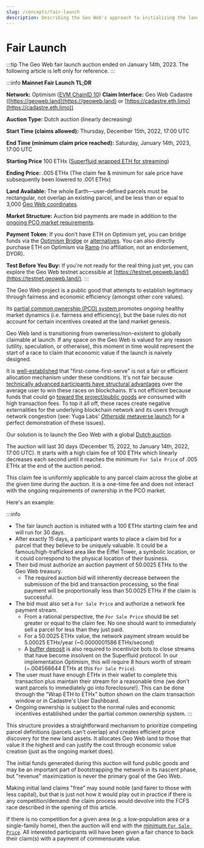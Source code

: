 ```yaml
---
slug: /concepts/fair-launch
description: Describing the Geo Web's approach to initializing the land market fairly.
---
```


# Fair Launch

:::tip
The Geo Web fair launch auction ended on January 14th, 2023. The following article is left only for reference. 
:::

:::info
**Mainnet Fair Launch TL;DR**

**Network:** Optimism ([EVM ChainID 10](https://chainlist.org/?search=Optimism))
**Claim Interface:** Geo Web Cadastre ([https://geoweb.land](https://geoweb.land) or [https://cadastre.eth.limo](https://cadastre.eth.limo))

**Auction Type:** Dutch auction (linearly decreasing)

**Start Time (claims allowed):** Thursday, December 15th, 2022, 17:00 UTC

**End Time (minimum claim price reached):** Saturday, January 14th, 2023, 17:00 UTC

**Starting Price** 100 ETHx ([Superfluid wrapped ETH for streaming](https://docs.superfluid.finance/superfluid/developers/super-tokens/super-tokens/types-of-super-tokens/native-asset-super-tokens))

**Ending Price:** .005 ETHx (The claim fee & minimum for sale price have subsequently been lowered to .001 ETHx)

**Land Available:** The whole Earth—user-defined parcels must be rectangular, not overlap an existing parcel, and be less than or equal to 3,000 [Geo Web coordinates](../developers/core-contracts/registrydiamond/geowebparcelfacet/geo-web-coordinates).

**Market Structure:** Auction bid payments are made in addition to the [ongoing PCO market requirements](./partial-common-ownership).

**Payment Token**: If you don’t have ETH on Optimism yet, you can bridge funds via the [Optimism Bridge](https://app.optimism.io/bridge/deposit) or [alternatives](https://www.optimism.io/apps/bridges). You can also directly purchase ETH on Optimism via [Ramp](https://ramp.network/buy/?defaultAsset=OPTIMISM_ETH) (no affiliation, not an endorsement, DYOR).

**Test Before You Buy:** If you're not ready for the real thing just yet, you can explore the Geo Web testnet accessible at [https://testnet.geoweb.land/](https://testnet.geoweb.land/).
:::

The Geo Web project is a public good that attempts to establish legitimacy through fairness and economic efficiency (amongst other core values).&#x20;

Its [partial common ownership (PCO) system ](./partial-common-ownership)promotes _ongoing_ healthy market dynamics (i.e. fairness and efficiency), but the base rules do not account for certain incentives created at the land market genesis.&#x20;

Geo Web land is transitioning from ownerless/non-existent to globally claimable at launch. If any space on the Geo Web is valued for any reason (utility, speculation, or otherwise), this moment in time would represent the start of a race to claim that economic value if the launch is naively designed.

It is [well-established](https://www.paradigm.xyz/2021/10/a-guide-to-designing-effective-nft-launches) that "first-come-first-serve" is not a fair or efficient allocation mechanism under these conditions. It's not fair because [technically advanced participants have structural advantages](https://docs.flashbots.net/new-to-mev) over the average user to win these races on blockchains. It's not efficient because funds that could go [toward the project/public goods](./network-funds) are consumed with high transaction fees. To top it all off, these races create negative externalities for the underlying blockchain network and its users through network congestion (see: Yuga Labs' [_Otherside_ metaverse launch](https://www.coindesk.com/business/2022/05/01/bayc-team-raises-285m-with-otherside-nfts-clogs-ethereum/) for a perfect demonstration of these issues).

Our solution is to launch the Geo Web with a global [Dutch auction](https://en.wikipedia.org/wiki/Dutch_auction).

The auction will last 30 days (December 15, 2022, to January 14th, 2022, 17:00 UTC). It starts with a high claim fee of 100 ETHx which linearly decreases each second until it reaches the minimum `For Sale Price` of .005 ETHx at the end of the auction period.&#x20;

This claim fee is uniformly applicable to any parcel claim across the globe at the given time during the auction. It is a one-time fee and does not interact with the ongoing requirements of ownership in the PCO market.&#x20;

Here's an example:

:::info

- The fair launch auction is initiated with a 100 ETHx starting claim fee and will run for 30 days.
- After exactly 15 days, a participant wants to place a claim bid for a parcel that they believe to be uniquely valuable. It could be a famous/high-trafficked area like the Eiffel Tower, a symbolic location, or it could correspond to the physical location of their business.
- Their bid must authorize an auction payment of 50.0025 ETHx to the Geo Web treasury.&#x20;
  - The required auction bid will inherently decrease between the submission of the bid and transaction processing, so the final payment will be proportionally less than 50.0025 ETHx if the claim is successful.
- The bid must also set a `For Sale Price` and authorize a network fee payment stream.
  - From a rational perspective, the `For Sale Price` should be set greater or equal to the claim fee. No one should want to immediately sell a parcel for less than they just paid.
  - For a 50.0025 ETHx value, the network payment stream would be 5.00025 ETHx/year (\~0.0000001586 ETHx/second)&#x20;
  - A [buffer deposit](https://docs.superfluid.finance/superfluid/sentinels/liquidations-and-toga#liquidation-and-solvency) is also required to incentivize bots to close streams that have become insolvent on the Superfluid protocol. In our implementation Optimism, this will require 8 hours worth of stream (\~.004566644 ETHx at this `For Sale Price`).
- The user must have enough ETHx in their wallet to complete this transaction plus maintain their stream for a reasonable time (we don't want parcels to immediately go into foreclosure!). This can be done through the "Wrap ETH to ETHx" button shown on the claim transaction window or in Cadastre's User Dashboard.
- Ongoing ownership is subject to the normal rules and economic incentives established under the partial common ownership system.
  :::

This structure provides a straightforward mechanism to prioritize competing parcel definitions (parcels can't overlap) and creates efficient price discovery for the new land assets. It allocates Geo Web land to those that value it the highest and can justify the cost through economic value creation (just as the ongoing market does).&#x20;

The initial funds generated during this auction will fund public goods and may be an important part of bootstrapping the network in its nascent phase, but "revenue" maximization is never the primary goal of the Geo Web.&#x20;

Making initial land claims "free" may sound noble (and fairer to those with less capital), but that is just not how it would play out in practice if there is any competition/demand: the claim process would devolve into the FCFS race described in the opening of this article.&#x20;

If there is no competition for a given area (e.g. a low-population area or a single-family home), then the auction will end with the [minimum `For Sale Price`](../community-and-governance/network-parameters). All interested participants will have been given a fair chance to back their claim(s) with a payment of commensurate value.
